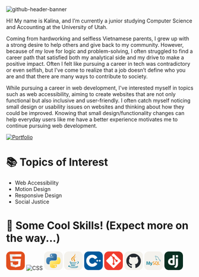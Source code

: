 <img width="2908" height="787" alt="github-header-banner" src="https://github.com/user-attachments/assets/6c76a994-4bb2-4dd3-8b2e-2b321002fb52" />






Hi! My name is Kalina, and I’m currently a junior studying Computer Science and Accounting at the University of Utah.

Coming from hardworking and selfless Vietnamese parents, I grew up with a strong desire to help others and give back to my community. However, because of my love for logic and problem-solving, I often struggled to find a career path that satisfied both my analytical side and my drive to make a positive impact. Often I felt like pursuing a career in tech was contradictory or even selfish, but I’ve come to realize that a job doesn’t define who you are and that there are many ways to contribute to society.

While pursuing a career in web development, I've interested myself in topics such as web accessibility, aiming to create websites that are not only functional but also inclusive and user-friendly. I often catch myself noticing small design or usability issues on websites and thinking about how they could be improved. Knowing that small design/functionality changes can help everyday users like me have a better experience motivates me to continue pursuing web development.

[![Portfolio](https://img.shields.io/badge/Portfolio_Link-eb4034)](Kwinoa.github.io/SeniorPresentation)

# 📚 Topics of Interest

<ul>
  <li>Web Accessibility</li>
  <li>Motion Design</li>
  <li>Responsive Design</li>
  <li>Social Justice</li>
</ul>


# 🔧 Some Cool Skills! (Expect more on the way...)
<p>
<img src="https://github.com/tandpfun/skill-icons/blob/main/icons/HTML.svg" alt="HTML" width="50"/>
<img src="https://github.com/user-attachments/assets/a44e69e8-6a4e-4628-9e5a-ee8c6c5d9418" alt="CSS" width="50"/>
<img src="https://github.com/tandpfun/skill-icons/blob/main/icons/Python-Light.svg" alt="HTML" width="50"/>
<img src="https://github.com/tandpfun/skill-icons/blob/main/icons/Java-Light.svg" alt="Java" width="50"/>
<img src="https://github.com/tandpfun/skill-icons/blob/main/icons/CPP.svg" alt="C++" width="50"/>
<img src="https://github.com/tandpfun/skill-icons/blob/main/icons/Git.svg" alt="git" width="50"/>
<img src="https://github.com/tandpfun/skill-icons/blob/main/icons/Github-Light.svg" alt="github" width="50"/>
<img src="https://github.com/tandpfun/skill-icons/blob/main/icons/MySQL-Light.svg" alt="MySQL" width="50"/>
<img src="https://github.com/tandpfun/skill-icons/blob/main/icons/Django.svg" alt="Django" width="50"/>
</p>

<!--
**Kwinoa/Kwinoa** is a ✨ _special_ ✨ repository because its `README.md` (this file) appears on your GitHub profile.

Here are some ideas to get you started:

- 🔭 I’m currently working on ...
- 🌱 I’m currently learning ...
- 👯 I’m looking to collaborate on ...
- 🤔 I’m looking for help with ...
- 💬 Ask me about ...
- 📫 How to reach me: ...
- 😄 Pronouns: ...
- ⚡ Fun fact: ...
-->
